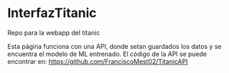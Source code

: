 # InterfazTitanic
Repo para la webapp del titanic

Esta página funciona con una API, donde setan guardados los datos y se encuentra el modelo de ML entrenado. El código de la API se puede encontrar en:
https://github.com/FranciscoMest02/TitanicAPI
